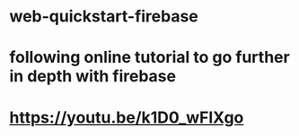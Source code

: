 # web-quickstart-firebase
# following online tutorial to go further in depth with firebase
# https://youtu.be/k1D0_wFlXgo
